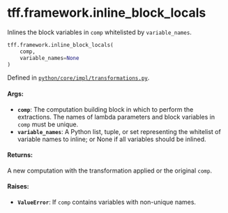 <div itemscope itemtype="http://developers.google.com/ReferenceObject">
<meta itemprop="name" content="tff.framework.inline_block_locals" />
<meta itemprop="path" content="Stable" />
</div>

# tff.framework.inline_block_locals

Inlines the block variables in `comp` whitelisted by `variable_names`.

```python
tff.framework.inline_block_locals(
    comp,
    variable_names=None
)
```

Defined in
[`python/core/impl/transformations.py`](http://github.com/tensorflow/federated/tree/master/tensorflow_federated/python/core/impl/transformations.py).

<!-- Placeholder for "Used in" -->

#### Args:

*   <b>`comp`</b>: The computation building block in which to perform the
    extractions. The names of lambda parameters and block variables in `comp`
    must be unique.
*   <b>`variable_names`</b>: A Python list, tuple, or set representing the
    whitelist of variable names to inline; or None if all variables should be
    inlined.

#### Returns:

A new computation with the transformation applied or the original `comp`.

#### Raises:

*   <b>`ValueError`</b>: If `comp` contains variables with non-unique names.
